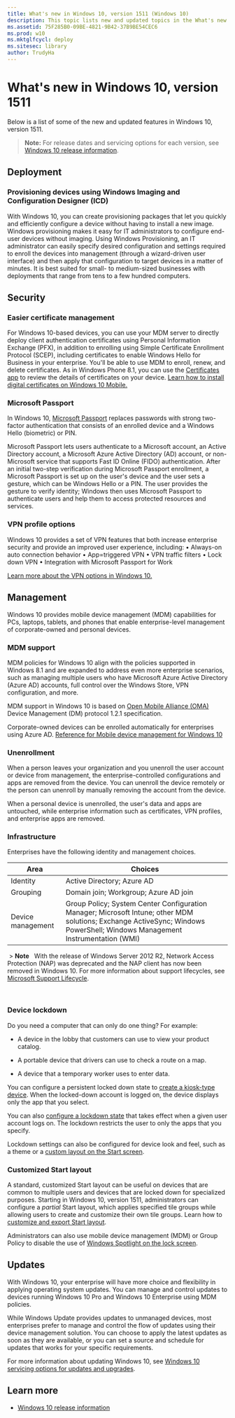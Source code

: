 ```yaml
---
title: What's new in Windows 10, version 1511 (Windows 10)
description: This topic lists new and updated topics in the What's new in Windows 10 documentation for Windows 10 and Windows 10 Mobile.
ms.assetid: 75F285B0-09BE-4821-9B42-37B9BE54CEC6
ms.prod: w10
ms.mktglfcycl: deploy
ms.sitesec: library
author: TrudyHa
---
```


# What's new in Windows 10, version 1511

Below is a list of some of the new and updated features in Windows 10, version 1511.

> **Note:** For release dates and servicing options for each version, see [Windows 10 release information](https://technet.microsoft.com/en-us/windows/release-info).

## Deployment

### Provisioning devices using Windows Imaging and Configuration Designer (ICD)

With Windows 10, you can create provisioning packages that let you quickly and efficiently configure a device without having to install a new image. Windows provisioning makes it easy for IT administrators to configure end-user devices without imaging. Using Windows Provisioning, an IT administrator can easily specify desired configuration and settings required to enroll the devices into management (through a wizard-driven user interface) and then apply that configuration to target devices in a matter of minutes. It is best suited for small- to medium-sized businesses with deployments that range from tens to a few hundred computers. 


## Security

### Easier certificate management


For Windows 10-based devices, you can use your MDM server to directly deploy client authentication certificates using Personal Information Exchange (PFX), in addition to enrolling using Simple Certificate Enrollment Protocol (SCEP), including certificates to enable Windows Hello for Business in your enterprise. You'll be able to use MDM to enroll, renew, and delete certificates. As in Windows Phone 8.1, you can use the [Certificates app](http://go.microsoft.com/fwlink/p/?LinkId=615824) to review the details of certificates on your device. [Learn how to install digital certificates on Windows 10 Mobile.](~/keep-secure/installing-digital-certificates-on-windows-10-mobile.md)

### Microsoft Passport

In Windows 10, [Microsoft Passport](~/keep-secure/manage-identity-verification-using-microsoft-passport.md) replaces passwords with strong two-factor authentication that consists of an enrolled device and a Windows Hello (biometric) or PIN.

Microsoft Passport lets users authenticate to a Microsoft account, an Active Directory account, a Microsoft Azure Active Directory (AD) account, or non-Microsoft service that supports Fast ID Online (FIDO) authentication. After an initial two-step verification during Microsoft Passport enrollment, a Microsoft Passport is set up on the user's device and the user sets a gesture, which can be Windows Hello or a PIN. The user provides the gesture to verify identity; Windows then uses Microsoft Passport to authenticate users and help them to access protected resources and services. 

### VPN profile options

Windows 10 provides a set of VPN features that both increase enterprise security and provide an improved user experience, including:
•	Always-on auto connection behavior 
•	App=triggered VPN 
•	VPN traffic filters
•	Lock down VPN
•	Integration with Microsoft Passport for Work

[Learn more about the VPN options in Windows 10.](../keep-secure/vpn-profile-options.md)


## Management

Windows 10 provides mobile device management (MDM) capabilities for PCs, laptops, tablets, and phones that enable enterprise-level management of corporate-owned and personal devices.

### MDM support


MDM policies for Windows 10 align with the policies supported in Windows 8.1 and are expanded to address even more enterprise scenarios, such as managing multiple users who have Microsoft Azure Active Directory (Azure AD) accounts, full control over the Windows Store, VPN configuration, and more. 

MDM support in Windows 10 is based on [Open Mobile Alliance (OMA)](http://go.microsoft.com/fwlink/p/?LinkId=533885) Device Management (DM) protocol 1.2.1 specification.

Corporate-owned devices can be enrolled automatically for enterprises using Azure AD. [Reference for Mobile device management for Windows 10](http://go.microsoft.com/fwlink/p/?LinkId=533172)

### Unenrollment


When a person leaves your organization and you unenroll the user account or device from management, the enterprise-controlled configurations and apps are removed from the device. You can unenroll the device remotely or the person can unenroll by manually removing the account from the device.

When a personal device is unenrolled, the user's data and apps are untouched, while enterprise information such as certificates, VPN profiles, and enterprise apps are removed.

### Infrastructure


Enterprises have the following identity and management choices.

| Area | Choices |
|---|---|                                                                                                                                                                            
| Identity   | Active Directory; Azure AD         |
| Grouping   | Domain join; Workgroup; Azure AD join    |
| Device management | Group Policy; System Center Configuration Manager; Microsoft Intune; other MDM solutions; Exchange ActiveSync; Windows PowerShell; Windows Management Instrumentation (WMI) |

 > **Note**  
With the release of Windows Server 2012 R2, Network Access Protection (NAP) was deprecated and the NAP client has now been removed in Windows 10. For more information about support lifecycles, see [Microsoft Support Lifecycle](http://go.microsoft.com/fwlink/p/?LinkID=613512).

 
### Device lockdown


Do you need a computer that can only do one thing? For example:

-   A device in the lobby that customers can use to view your product catalog.

-   A portable device that drivers can use to check a route on a map.

-   A device that a temporary worker uses to enter data.

You can configure a persistent locked down state to [create a kiosk-type device](https://technet.microsoft.com/en-us/itpro/windows/manage/set-up-a-device-for-anyone-to-use). When the locked-down account is logged on, the device displays only the app that you select.

You can also [configure a lockdown state](https://technet.microsoft.com/en-us/itpro/windows/manage/lock-down-windows-10-to-specific-apps) that takes effect when a given user account logs on. The lockdown restricts the user to only the apps that you specify.

Lockdown settings can also be configured for device look and feel, such as a theme or a [custom layout on the Start screen](https://technet.microsoft.com/en-us/itpro/windows/manage/windows-10-start-layout-options-and-policies).

### Customized Start layout

A standard, customized Start layout can be useful on devices that are common to multiple users and devices that are locked down for specialized purposes. Starting in Windows 10, version 1511, administrators can configure a *partial* Start layout, which applies specified tile groups while allowing users to create and customize their own tile groups. Learn how to [customize and export Start layout](../manage/customize-and-export-start-layout.md).

Administrators can also use mobile device management (MDM) or Group Policy to disable the use of [Windows Spotlight on the lock screen](../manage/windows-spotlight.md).

## Updates


With Windows 10, your enterprise will have more choice and flexibility in applying operating system updates. You can manage and control updates to devices running Windows 10 Pro and Windows 10 Enterprise using MDM policies.

While Windows Update provides updates to unmanaged devices, most enterprises prefer to manage and control the flow of updates using their device management solution. You can choose to apply the latest updates as soon as they are available, or you can set a source and schedule for updates that works for your specific requirements.

For more information about updating Windows 10, see [Windows 10 servicing options for updates and upgrades](../manage/introduction-to-windows-10-servicing.md).

## Learn more

- [Windows 10 release information](https://technet.microsoft.com/en-us/windows/release-info)


 

 





